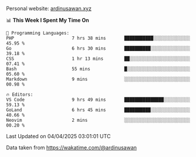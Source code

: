 Personal website: [ardinusawan.xyz](https://ardinusawan.xyz)

<!--START_SECTION:waka-->
📊 **This Week I Spent My Time On** 

```text
💬 Programming Languages: 
PHP                      7 hrs 38 mins       ███████████░░░░░░░░░░░░░░   45.95 % 
Go                       6 hrs 30 mins       ██████████░░░░░░░░░░░░░░░   39.18 % 
CSS                      1 hr 13 mins        ██░░░░░░░░░░░░░░░░░░░░░░░   07.41 % 
Bash                     55 mins             █░░░░░░░░░░░░░░░░░░░░░░░░   05.60 % 
Markdown                 9 mins              ░░░░░░░░░░░░░░░░░░░░░░░░░   00.98 % 

🔥 Editors: 
VS Code                  9 hrs 49 mins       ███████████████░░░░░░░░░░   59.13 % 
GoLand                   6 hrs 45 mins       ██████████░░░░░░░░░░░░░░░   40.66 % 
Neovim                   2 mins              ░░░░░░░░░░░░░░░░░░░░░░░░░   00.20 % 
```


 Last Updated on 04/04/2025 03:01:01 UTC
<!--END_SECTION:waka-->
Data taken from https://wakatime.com/@ardinusawan
